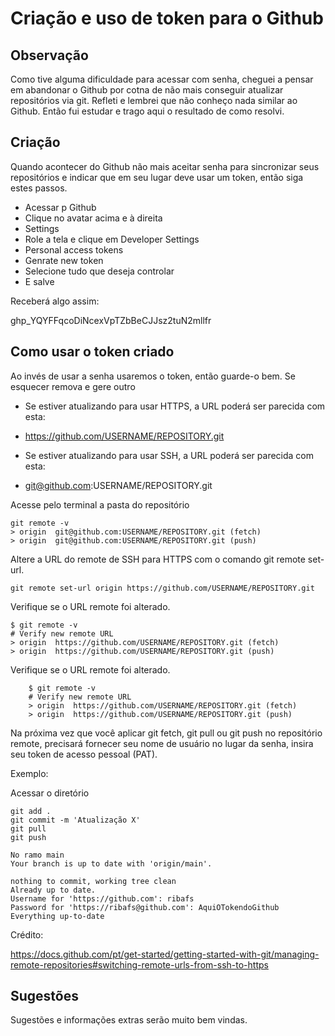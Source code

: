 # Criação e uso de token para o Github

## Observação
Como tive alguma dificuldade para acessar com senha, cheguei a pensar em abandonar o Github por cotna de não mais conseguir atualizar repositórios via git. Refleti e lembrei que não conheço nada similar ao Github. Então fui estudar e trago aqui o resultado de como resolvi. 

## Criação

Quando acontecer do Github não mais aceitar senha para sincronizar seus repositórios e indicar que em seu lugar deve usar um token, então siga estes passos.

- Acessar p Github
- Clique no avatar acima e à direita
- Settings
- Role a tela e clique em Developer Settings
- Personal access tokens
- Genrate new token
- Selecione tudo que deseja controlar
- E salve

Receberá algo assim:

ghp_YQYFFqcoDiNcexVpTZbBeCJJsz2tuN2mllfr

## Como usar o token criado

Ao invés de usar a senha usaremos o token, então guarde-o bem. Se esquecer remova e gere outro

-    Se estiver atualizando para usar HTTPS, a URL poderá ser parecida com esta:
-    https://github.com/USERNAME/REPOSITORY.git

-    Se estiver atualizando para usar SSH, a URL poderá ser parecida com esta:
-    git@github.com:USERNAME/REPOSITORY.git

Acesse pelo terminal a pasta do repositório
```
git remote -v
> origin  git@github.com:USERNAME/REPOSITORY.git (fetch)
> origin  git@github.com:USERNAME/REPOSITORY.git (push)
```
Altere a URL do remote de SSH para HTTPS com o comando git remote set-url.
```
git remote set-url origin https://github.com/USERNAME/REPOSITORY.git
```

Verifique se o URL remote foi alterado.
```
$ git remote -v
# Verify new remote URL
> origin  https://github.com/USERNAME/REPOSITORY.git (fetch)
> origin  https://github.com/USERNAME/REPOSITORY.git (push)
```
Verifique se o URL remote foi alterado.
```
    $ git remote -v
    # Verify new remote URL
    > origin  https://github.com/USERNAME/REPOSITORY.git (fetch)
    > origin  https://github.com/USERNAME/REPOSITORY.git (push)
```
Na próxima vez que você aplicar git fetch, git pull ou git push no repositório remote, precisará fornecer seu nome de usuário no lugar da senha, insira seu token de acesso pessoal (PAT).

Exemplo:

Acessar o diretório
```
git add .
git commit -m 'Atualização X'
git pull
git push
```
```
No ramo main
Your branch is up to date with 'origin/main'.

nothing to commit, working tree clean
Already up to date.
Username for 'https://github.com': ribafs
Password for 'https://ribafs@github.com': AquiOTokendoGithub
Everything up-to-date
```
Crédito:

https://docs.github.com/pt/get-started/getting-started-with-git/managing-remote-repositories#switching-remote-urls-from-ssh-to-https

## Sugestões

Sugestões e informações extras serão muito bem vindas.

